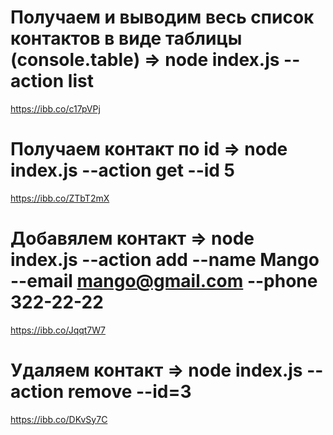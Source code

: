 # Получаем и выводим весь список контактов в виде таблицы (console.table) => node index.js --action list
https://ibb.co/c17pVPj


# Получаем контакт по id => node index.js --action get --id 5
https://ibb.co/ZTbT2mX

# Добавялем контакт => node index.js --action add --name Mango --email mango@gmail.com --phone 322-22-22
https://ibb.co/Jqqt7W7

# Удаляем контакт => node index.js --action remove --id=3
https://ibb.co/DKvSy7C


